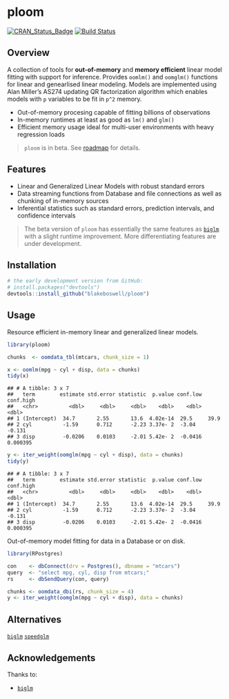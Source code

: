 
# ploom

[![CRAN\_Status\_Badge](https://www.r-pkg.org/badges/version/ploom)](https://cran.r-project.org/package=ploom)
[![Build
Status](https://api.travis-ci.com/blakeboswell/ploom.svg?branch=develop)](https://api.travis-ci.com/blakeboswell/ploom)
<!-- [AppVeyor Build Status]() --> <!-- [Coverage Status]() -->

## Overview

A collection of tools for **out-of-memory** and **memory efficient**
linear model fitting with support for inference. Provides `oomlm()` and
`oomglm()` functions for linear and genearlised linear modeling. Models
are implemented using Alan Miller’s AS274 updating QR factorization
algorithm which enables models with `p` variables to be fit in `p^2`
memory.

  - Out-of-memory procesing capable of fitting billions of observations
  - In-memory runtimes at least as good as `lm()` and `glm()`
  - Efficient memory usage ideal for multi-user environments with heavy
    regression loads

> `ploom` is in beta. See [roadmap]() for details.

## Features

  - Linear and Generalized Linear Models with robust standard errors
  - Data streaming functions from Database and file connections as well
    as chunking of in-memory sources
  - Inferential statistics such as standard errors, prediction
    intervals, and confidence intervals

> The beta version of `ploom` has essentially the same features as
> [`biglm`](https://cran.r-project.org/web/packages/biglm/index.html)
> with a slight runtime improvement. More differentiating features are
> under development.

## Installation

``` r
# the early development version from GitHub:
# install.packages("devtools")
devtools::install_github("blakeboswell/ploom")
```

## Usage

Resource efficient in-memory linear and generalized linear models.

``` r
library(ploom)

chunks  <- oomdata_tbl(mtcars, chunk_size = 1)

x <- oomlm(mpg ~ cyl + disp, data = chunks)
tidy(x)
```

    ## # A tibble: 3 x 7
    ##   term        estimate std.error statistic  p.value conf.low  conf.high
    ##   <chr>          <dbl>     <dbl>     <dbl>    <dbl>    <dbl>      <dbl>
    ## 1 (Intercept)  34.7       2.55       13.6  4.02e-14  29.5     39.9     
    ## 2 cyl          -1.59      0.712      -2.23 3.37e- 2  -3.04    -0.131   
    ## 3 disp         -0.0206    0.0103     -2.01 5.42e- 2  -0.0416   0.000395

``` r
y <- iter_weight(oomglm(mpg ~ cyl + disp), data = chunks)
tidy(y)
```

    ## # A tibble: 3 x 7
    ##   term        estimate std.error statistic  p.value conf.low  conf.high
    ##   <chr>          <dbl>     <dbl>     <dbl>    <dbl>    <dbl>      <dbl>
    ## 1 (Intercept)  34.7       2.55       13.6  4.02e-14  29.5     39.9     
    ## 2 cyl          -1.59      0.712      -2.23 3.37e- 2  -3.04    -0.131   
    ## 3 disp         -0.0206    0.0103     -2.01 5.42e- 2  -0.0416   0.000395

Out-of-memory model fitting for data in a Database or on disk.

``` r
library(RPostgres)

con    <- dbConnect(drv = Postgres(), dbname = "mtcars")
query  <- "select mpg, cyl, disp from mtcars;"
rs     <- dbSendQuery(con, query)

chunks <- oomdata_dbi(rs, chunk_size = 4)
y <- iter_weight(oomglm(mpg ~ cyl + disp), data = chunks)
```

## Alternatives

[`biglm`](https://cran.r-project.org/web/packages/biglm/index.html)
[`speedglm`](https://cran.r-project.org/web/packages/speedglm/index.html)

## Acknowledgements

Thanks to:

  - [`biglm`](https://cran.r-project.org/web/packages/biglm/index.html)
